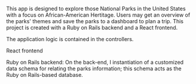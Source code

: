 This app is designed to explore those National Parks in the United States with a focus on African-American Hertitage. Users may get an overview of the parks' themes and save the parks to a dashboard to plan a trip. This project is created with a Ruby on Rails backend and a React frontend.

The application logic is contained in the controllers.

React frontend

Ruby on Rails backend:
On the back-end, I instantiation of a customized data schema for relating the parks information; this schema acts as the Ruby on Rails-based database.